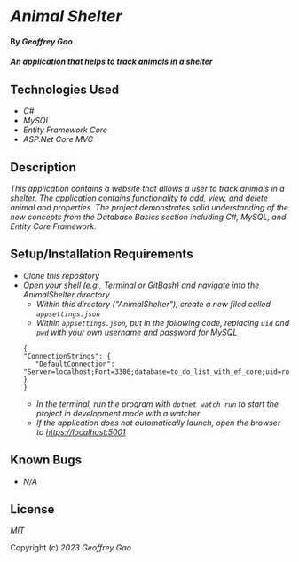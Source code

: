 # _Animal Shelter_

#### By _Geoffrey Gao_

#### _An application that helps to track animals in a shelter_

## Technologies Used

* _C#_
* _MySQL_
* _Entity Framework Core_
* _ASP.Net Core MVC_

## Description

_This application contains a website that allows a user to track animals in a shelter. The application contains functionality to add, view, and delete animal and properties. The project demonstrates solid understanding of the new concepts from the Database Basics section including  C#, MySQL, and Entity Core Framework._

## Setup/Installation Requirements

* _Clone this repository_
* _Open your shell (e.g., Terminal or GitBash) and navigate into the AnimalShelter directory_
   - _Within this directory ("AnimalShelter"), create a new filed called `appsettings.json`_
   - _Within `appsettings.json`, put in the following code, replacing `uid` and `pwd` with your own username and password for MySQL_
   ```
   {
  "ConnectionStrings": {
      "DefaultConnection": "Server=localhost;Port=3306;database=to_do_list_with_ef_core;uid=root;pwd=epicodus;"
  }
  }
  ```
   - _In the terminal, run the program with `dotnet watch run` to start the project in development mode with a watcher_
   - _If the application does not automatically launch, open the browser to [https://localhost:5001](https://localhost:5001)_

## Known Bugs

* _N/A_

## License

_MIT_

Copyright (c) _2023_ _Geoffrey Gao_